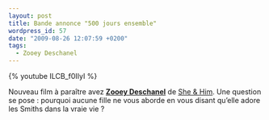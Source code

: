 ```yaml
---
layout: post
title: Bande annonce "500 jours ensemble"
wordpress_id: 57
date: "2009-08-26 12:07:59 +0200"
tags:
  - Zooey Deschanel
---
```


{% youtube ILCB_f0IIyI %}

Nouveau film à paraître avez [**Zooey Deschanel**][1] de [She & Him][2]. Une
question se pose : pourquoi aucune fille ne vous aborde en vous disant qu’elle
adore les Smiths dans la vraie vie ?

[1]: https://www.deadrooster.org/tag/zooey-deschanel/
[2]: https://www.deadrooster.org/tag/she-him/
